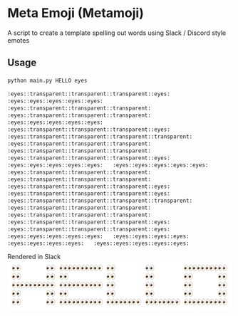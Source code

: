# Meta Emoji (Metamoji)

A script to create a template spelling out words using Slack / Discord style emotes

## Usage
`python main.py HELLO eyes`

```
:eyes::transparent::transparent::transparent::eyes:   :eyes::eyes::eyes::eyes::eyes:  :eyes::transparent::transparent::transparent:   :eyes::transparent::transparent::transparent:   :eyes::eyes::eyes::eyes::eyes:
:eyes::transparent::transparent::transparent::eyes:   :eyes::transparent::transparent::transparent::transparent:   :eyes::transparent::transparent::transparent:   :eyes::transparent::transparent::transparent:   :eyes::transparent::transparent::transparent::eyes:   
:eyes::eyes::eyes::eyes::eyes:   :eyes::eyes::eyes::eyes::eyes:   :eyes::transparent::transparent::transparent:   :eyes::transparent::transparent::transparent:   :eyes::transparent::transparent::transparent::eyes:   
:eyes::transparent::transparent::transparent::eyes:   :eyes::transparent::transparent::transparent::transparent:   :eyes::transparent::transparent::transparent:   :eyes::transparent::transparent::transparent:   :eyes::transparent::transparent::transparent::eyes:   
:eyes::transparent::transparent::transparent::eyes:   :eyes::eyes::eyes::eyes::eyes:   :eyes::eyes::eyes::eyes:   :eyes::eyes::eyes::eyes:   :eyes::eyes::eyes::eyes::eyes:    
```
Rendered in Slack
![alt text](resources/hello_example.png)